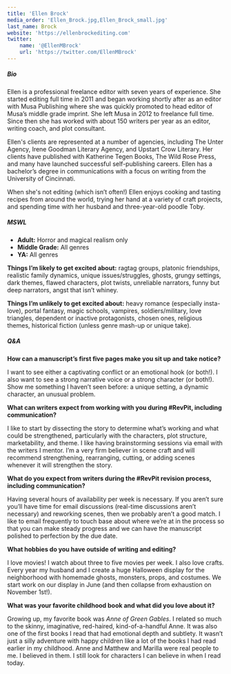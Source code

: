 ```yaml
---
title: 'Ellen Brock'
media_order: 'Ellen_Brock.jpg,Ellen_Brock_small.jpg'
last_name: Brock
website: 'https://ellenbrockediting.com'
twitter:
    name: '@EllenMBrock'
    url: 'https://twitter.com/EllenMBrock'
---
```


##### Bio

Ellen is a professional freelance editor with seven years of experience. She started editing full time in 2011 and began working shortly after as an editor with Musa Publishing where she was quickly promoted to head editor of Musa’s middle grade imprint. She left Musa in 2012 to freelance full time. Since then she has worked with about 150 writers per year as an editor, writing coach, and plot consultant.

Ellen's clients are represented at a number of agencies, including The Unter Agency, Irene Goodman Literary Agency, and Upstart Crow Literary. Her clients have published with Katherine Tegen Books, The Wild Rose Press, and many have launched successful self-publishing careers. Ellen has a bachelor’s degree in communications with a focus on writing from the University of Cincinnati.

When she's not editing (which isn’t often!) Ellen enjoys cooking and tasting recipes from around the world, trying her hand at a variety of craft projects, and spending time with her husband and three-year-old poodle Toby.

##### MSWL

 * **Adult:** Horror and magical realism only
 * **Middle Grade:** All genres
 * **YA:** All genres 

**Things I’m likely to get excited about:** ragtag groups, platonic friendships, realistic family dynamics, unique issues/struggles, ghosts, grungy settings, dark themes, flawed characters, plot twists, unreliable narrators, funny but deep narrators, angst that isn’t whiney.

**Things I’m unlikely to get excited about:** heavy romance (especially insta-love), portal fantasy, magic schools, vampires, soldiers/military, love triangles, dependent or inactive protagonists, chosen ones, religious themes, historical fiction (unless genre mash-up or unique take).

##### Q&A

**How can a manuscript’s first five pages make you sit up and take notice?** 

I want to see either a captivating conflict or an emotional hook (or both!). I also want to see a strong narrative voice or a strong character (or both!). Show me something I haven’t seen before: a unique setting, a dynamic character, an unusual problem.
 
**What can writers expect from working with you during #RevPit, including communication?**

I like to start by dissecting the story to determine what’s working and what could be strengthened, particularly with the characters, plot structure, marketability, and theme. I like having brainstorming sessions via email with the writers I mentor. I’m a very firm believer in scene craft and will recommend strengthening, rearranging, cutting, or adding scenes whenever it will strengthen the story.
 
**What do you expect from writers during the #RevPit revision process, including communication?**

Having several hours of availability per week is necessary. If you aren’t sure you’ll have time for email discussions (real-time discussions aren’t necessary) and reworking scenes, then we probably aren’t a good match. I like to email frequently to touch base about where we’re at in the process so that you can make steady progress and we can have the manuscript polished to perfection by the due date.
 
**What hobbies do you have outside of writing and editing?** 

I love movies! I watch about three to five movies per week. I also love crafts. Every year my husband and I create a huge Halloween display for the neighborhood with homemade ghosts, monsters, props, and costumes. We start work on our display in June (and then collapse from exhaustion on November 1st!).

**What was your favorite childhood book and what did you love about it?**

Growing up, my favorite book was _Anne of Green Gables_. I related so much to the skinny, imaginative, red-haired, kind-of-a-handful Anne. It was also one of the first books I read that had emotional depth and subtlety. It wasn’t just a silly adventure with happy children like a lot of the books I had read earlier in my childhood. Anne and Matthew and Marilla were real people to me. I believed in them. I still look for characters I can believe in when I read today. 